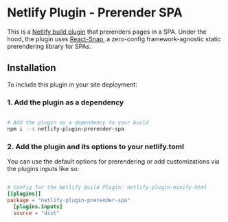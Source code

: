 # Netlify Plugin - Prerender SPA

This is a [Netlify build plugin](https://www.netlify.com/build/plugins-beta?utm_source=github&utm_medium=plugin-htmlminifier-div&utm_campaign=devex) that prerenders pages in a SPA. Under the hood, the plugin uses [React-Snap](https://github.com/stereobooster/react-snap/), a zero-config framework-agnostic static prerendering library for SPAs.

## Installation

To include this plugin in your site deployment:


### 1. Add the plugin as a dependency

```bash

# Add the plugin as a dependency to your build
npm i --s netlify-plugin-prerender-spa

```


### 2. Add the plugin and its options to your netlify.toml

You can use the default options for prerendering or add customizations via the plugins inputs like so:

```toml

# Config for the Netlify Build Plugin: netlify-plugin-minify-html
[[plugins]]
package = "netlify-plugin-prerender-spa"
  [plugins.inputs]
  source = "dist"

